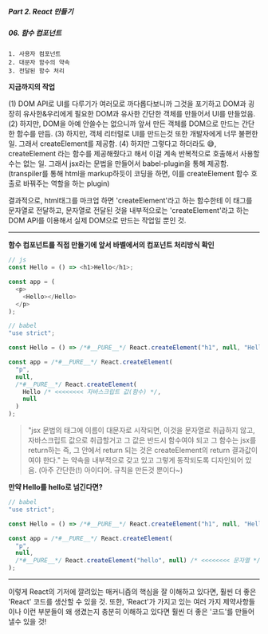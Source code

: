 ##### Part 2. React 만들기

##### 06. 함수 컴포넌트

```
1. 사용자 컴포넌트
2. 대문자 함수의 약속
3. 전달된 함수 처리
```

**지금까지의 작업**

(1) DOM API로 UI를 다루기가 여러모로 까다롭다보니까 그것을 포기하고 DOM과 굉장히 유사한&우리에게 필요한 DOM과 유사한 간단한 객체를 만들어서 UI를 만들었음.
(2) 하지만, DOM을 아예 안쓸수는 없으니까 앞서 만든 객체를 DOM으로 만드는 간단한 함수를 만듬.
(3) 하지만, 객체 리터럴로 UI를 만드는것 또한 개발자에게 너무 불편한 일. 그래서 createElement를 제공함.
(4) 하지만 그렇다고 하더라도 😅, createElement 라는 함수를 제공해줬다고 해서 이걸 계속 반복적으로 호출해서 사용할 수는 없는 일. 그래서 jsx라는 문법을 만들어서 babel-plugin을 통해 제공함. (transpiler를 통해 html을 markup하듯이 코딩을 하면, 이를 createElement 함수 호출로 바꿔주는 역할을 하는 plugin)

결과적으로, html태그를 마크업 하면 'createElement'라고 하는 함수한테 이 태그를 문자열로 전달하고, 문자열로 전달된 것을 내부적으로는 'createElement'라고 하는 DOM API를 이용해서 실제 DOM으로 만드는 작업일 뿐인 것.

---

**함수 컴포넌트를 직접 만들기에 앞서 바벨에서의 컴포넌트 처리방식 확인**

```javascript
// js
const Hello = () => <h1>Hello</h1>;

const app = (
  <p>
    <Hello></Hello>
  </p>
);
```

```javascript
// babel
"use strict";

const Hello = () => /*#__PURE__*/ React.createElement("h1", null, "Hello");

const app = /*#__PURE__*/ React.createElement(
  "p",
  null,
  /*#__PURE__*/ React.createElement(
    Hello /* <<<<<<<< 자바스크립트 값(함수) */,
    null
  )
);
```

> "jsx 문법의 태그에 이름이 대문자로 시작되면,
> 이것을 문자열로 취급하지 않고, 자바스크립트 값으로 취급할거고
> 그 값은 반드시 함수여야 되고
> 그 함수는 jsx를 return하는 즉, 그 안에서 return 되는 것은 createElement의 return 결과값이여야 한다."
> 는 약속을 내부적으로 갖고 있고 그렇게 동작되도록 디자인되어 있음. (아주 간단한(!) 아이디어. 규칙을 만든것 뿐이다~)

**만약 Hello를 hello로 넘긴다면?**

```javascript
// babel
"use strict";

const Hello = () => /*#__PURE__*/ React.createElement("h1", null, "Hello");

const app = /*#__PURE__*/ React.createElement(
  "p",
  null,
  /*#__PURE__*/ React.createElement("hello", null) /* <<<<<<<< 문자열 */
);
```

---

이렇게 React의 기저에 깔려있는 매커니즘의 핵심을 잘 이해하고 있다면,
훨씬 더 좋은 'React' 코드를 생산할 수 있을 것.
또한, 'React'가 가지고 있는 여러 가지 제약사항들이나 이런 부분들이 왜 생겼는지 충분히 이해하고 있다면 훨씬 더 좋은 '코드'를 만들어 낼수 있을 것!
